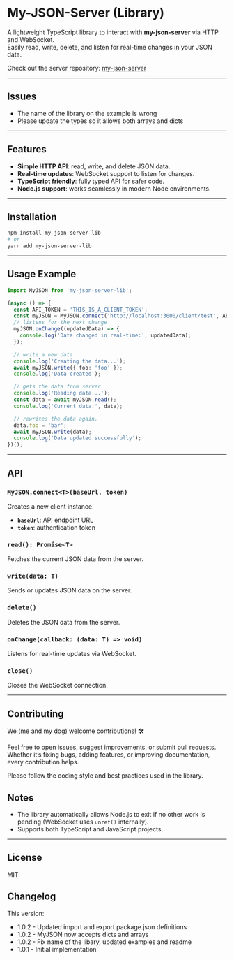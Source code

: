 # My-JSON-Server (Library)

A lightweight TypeScript library to interact with **my-json-server** via HTTP and WebSocket.  
Easily read, write, delete, and listen for real-time changes in your JSON data.

Check out the server repository: [my-json-server](https://github.com/JGEsteves89/my-json-server)


---
## Issues
- The name of the library on the example is wrong
- Please update the types so it allows both arrays and dicts

---

## Features

- **Simple HTTP API**: read, write, and delete JSON data.
- **Real-time updates**: WebSocket support to listen for changes.
- **TypeScript friendly**: fully typed API for safer code.
- **Node.js support**: works seamlessly in modern Node environments.

---

## Installation

```bash
npm install my-json-server-lib
# or
yarn add my-json-server-lib
```

* * *

## Usage Example

```typescript
import MyJSON from 'my-json-server-lib';

(async () => {
  const API_TOKEN = 'THIS_IS_A_CLIENT_TOKEN';
  const myJSON = MyJSON.connect('http://localhost:3000/client/test', API_TOKEN);
  // listens for the next change
  myJSON.onChange((updatedData) => {
    console.log('Data changed in real-time:', updatedData);
  });

  // write a new data
  console.log('Creating the data...');
  await myJSON.write({ foo: 'foo' });
  console.log('Data created');

  // gets the data from server
  console.log('Reading data...');
  const data = await myJSON.read();
  console.log('Current data:', data);

  // rewrites the data again.
  data.foo = 'bar';
  await myJSON.write(data);
  console.log('Data updated successfully');
})();
```

* * *

## API

### `MyJSON.connect<T>(baseUrl, token)`

Creates a new client instance.

* **`baseUrl`**: API endpoint URL
* **`token`**: authentication token

### `read(): Promise<T>`

Fetches the current JSON data from the server.

### `write(data: T)`

Sends or updates JSON data on the server.

### `delete()`

Deletes the JSON data from the server.

### `onChange(callback: (data: T) => void)`

Listens for real-time updates via WebSocket.

### `close()`

Closes the WebSocket connection.

* * *

## Contributing

We (me and my dog) welcome contributions! 🛠️

Feel free to open issues, suggest improvements, or submit pull requests.
Whether it’s fixing bugs, adding features, or improving documentation, every contribution helps.

Please follow the coding style and best practices used in the library.

## Notes

* The library automatically allows Node.js to exit if no other work is pending (WebSocket uses `unref()` internally).
* Supports both TypeScript and JavaScript projects.

* * *

## License

MIT

## Changelog

This version:
- 1.0.2 - Updated import and export package.json definitions 
- 1.0.2 - MyJSON now accepts dicts and arrays
- 1.0.2 - Fix name of the libary, updated examples and readme
- 1.0.1 - Initial implementation
